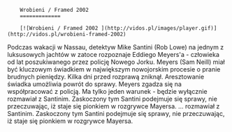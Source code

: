 
        Wrobieni / Framed 2002 
        =============
        
        [![Wrobieni / Framed 2002 ](http://vidos.pl/images/player.gif)](http://vidos.pl/wrobieni-framed-2002)
        
        
 Podczas wakacji w Nassau, detektyw Mike Santini (Rob Lowe) na jednym z luksusowych jachtów w zatoce rozpoznaje Eddiego Meyers'a - człowieka od lat poszukiwanego przez policję Nowego Jorku. Meyers (Sam Neill) miał być kluczowym świadkiem w największym nowojorskim procesie o pranie brudnych pieniędzy. Kilka dni przed rozprawą zniknął. Aresztowanie świadka umożliwia powrót do sprawy. Meyers zgadza się na współpracować z policją. Ma tylko jeden warunek - będzie wyłącznie rozmawiał z Santinim. Zaskoczony tym Santini podejmuje się sprawy, nie przeczuwając, iż staje się pionkiem w rozgrywce Mayersa.  ... rozmawiał z Santinim. Zaskoczony tym Santini podejmuje się sprawy, nie przeczuwając, iż staje się pionkiem w rozgrywce Mayersa.
    